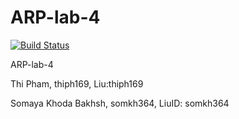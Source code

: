 # ARP-lab-4
[![Build Status](https://travis-ci.org/thiph169/ARP-lab-4.svg?branch=master)](https://travis-ci.org/thiph169/ARP-lab-4)

ARP-lab-4

Thi Pham, thiph169, Liu:thiph169

Somaya Khoda Bakhsh, somkh364, LiuID: somkh364
